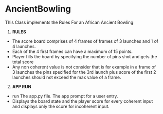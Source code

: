 # AncientBowling

This Class implements the Rules For an African Ancient Bowling
1. __RULES__
* The score board comprises of 4 frames of frames of 3 launches and 1 of 4 launches. 
* Each of the 4 first frames can have a maximum of 15 points. 
* Player fills the board by specifying the number of pins shot and gets the total score
* Any non coherent value is not consider that is for example in a frame of 3 launches the pins specified for 
the 3rd launch plus score of the first 2 launches should not exceed the max value of a frame.
2. __APP RUN__
* run The app.py file. The app prompt for a user entry.
* Displays the board state and the player score for every coherent input and displays only the score for incoherent input.




 
